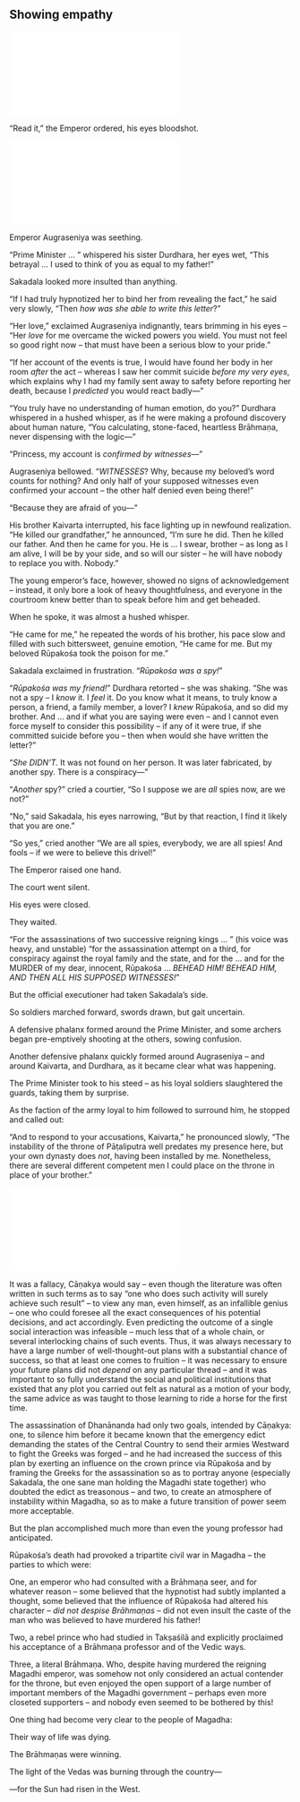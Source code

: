 ## Showing empathy
![law](../specials/quotes/arthasastra.md#law)

“Read it,” the Emperor ordered, his eyes bloodshot.

![rupakosa_augraseniya](../specials/letters_speeches/rupakosa_augraseniya.md)

Emperor Augraseniya was seething.

“Prime Minister … ” whispered his sister Durdhara, her eyes wet, “This betrayal … I used to think of you as equal to my father!”

Sakadala looked more insulted than anything.

“If I had truly hypnotized her to bind her from revealing the fact,” he said very slowly, “Then _how was she able to write this letter_?”

“Her love,” exclaimed Augraseniya indignantly, tears brimming in his eyes – “Her _love_ for me overcame the wicked powers you wield. You must not feel so good right now – that must have been a serious blow to your pride.”

“If her account of the events is true, I would have found her body in her room _after_ the act – whereas I saw her commit suicide _before my very eyes_, which explains why I had my family sent away to safety before reporting her death, because I _predicted_ you would react badly—”

“You truly have no understanding of human emotion, do you?” Durdhara whispered in a hushed whisper, as if he were making a profound discovery about human nature, “You calculating, stone-faced, heartless Brāhmaṇa, never dispensing with the logic—”

“Princess, my account is _confirmed by_ _witnesses_—”

Augraseniya bellowed. “_WITNESSES_? Why, because my beloved’s word counts for nothing? And only half of your supposed witnesses even confirmed your account – the other half denied even being there!”

“Because they are afraid of you—”

His brother Kaivarta interrupted, his face lighting up in newfound realization. “He killed our grandfather,” he announced, “I’m sure he did. Then he killed our father. And then he came for you. He is … I swear, brother – as long as I am alive, I will be by your side, and so will our sister – he will have nobody to replace you with. Nobody.”

The young emperor’s face, however, showed no signs of acknowledgement – instead, it only bore a look of heavy thoughtfulness, and everyone in the courtroom knew better than to speak before him and get beheaded.

When he spoke, it was almost a hushed whisper.

“He came for me,” he repeated the words of his brother, his pace slow and filled with such bittersweet, genuine emotion, “He came for me. But my beloved Rūpakośa took the poison for me.”

Sakadala exclaimed in frustration. “_Rūpakośa was a spy!_”

“_Rūpakośa was my friend!_” Durdhara retorted – she was shaking. “She was not a spy – I _know_ it. I _feel_ it. Do you know what it means, to truly know a person, a friend, a family member, a lover? I _knew_ Rūpakośa, and so did my brother. And … and if what you are saying were even – and I cannot even force myself to consider this possibility – if any of it were true, if she committed suicide before you – then when would she have written the letter?”

“_She DIDN’T._ It was not found on her person. It was later fabricated, by another spy. There is a conspiracy—”

“_Another_ spy?” cried a courtier, “So I suppose we are _all_ spies now, are we not?”

“No,” said Sakadala, his eyes narrowing, “But by that reaction, I find it likely that you are one.”

“So yes,” cried another “We are all spies, everybody, we are all spies! And fools – if we were to believe this drivel!”

The Emperor raised one hand.

The court went silent.

His eyes were closed.

They waited.

“For the assassinations of two successive reigning kings … ” (his voice was heavy, and unstable) “for the assassination attempt on a third, for conspiracy against the royal family and the state, and for the … and for the MURDER of my dear, innocent, Rūpakośa … _BEHEAD HIM! BEHEAD HIM, AND THEN ALL HIS SUPPOSED WITNESSES!_”

But the official executioner had taken Sakadala’s side.

So soldiers marched forward, swords drawn, but gait uncertain.

A defensive phalanx formed around the Prime Minister, and some archers began pre-emptively shooting at the others, sowing confusion.

Another defensive phalanx quickly formed around Augraseniya – and around Kaivarta, and Durdhara, as it became clear what was happening.

The Prime Minister took to his steed – as his loyal soldiers slaughtered the guards, taking them by surprise.

As the faction of the army loyal to him followed to surround him, he stopped and called out:

“And to respond to your accusations, Kaivarta,” he pronounced slowly, “The instability of the throne of Pāṭaliputra well predates my presence here, but your own dynasty does _not_, having been installed by me. Nonetheless, there are several different competent men I could place on the throne in place of your brother.”

![ravana_duryodhana](../specials/quotes/arthasastra.md#ravana_duryodhana)

It was a fallacy, Cāṇakya would say – even though the literature was often written in such terms as to say “one who does such activity will surely achieve such result” – to view any man, even himself, as an infallible genius – one who could foresee all the exact consequences of his potential decisions, and act accordingly. Even predicting the outcome of a single social interaction was infeasible – much less that of a whole chain, or several interlocking chains of such events. Thus, it was always necessary to have a large number of well-thought-out plans with a substantial chance of success, so that at least one comes to fruition – it was necessary to ensure your future plans did not _depend_ on any particular thread – and it was important to so fully understand the social and political institutions that existed that any plot you carried out felt as natural as a motion of your body, the same advice as was taught to those learning to ride a horse for the first time.

The assassination of Dhanānanda had only two goals, intended by Cāṇakya: one, to silence him before it became known that the emergency edict demanding the states of the Central Country to send their armies Westward to fight the Greeks was forged – and he had increased the success of this plan by exerting an influence on the crown prince via Rūpakośa and by framing the Greeks for the assassination so as to portray anyone (especially Sakadala, the one sane man holding the Magadhi state together) who doubted the edict as treasonous – and two, to create an atmosphere of instability within Magadha, so as to make a future transition of power seem more acceptable.

But the plan accomplished much more than even the young professor had anticipated.

Rūpakośa’s death had provoked a tripartite civil war in Magadha – the parties to which were:

One, an emperor who had consulted with a Brāhmaṇa seer, and for whatever reason – some believed that the hypnotist had subtly implanted a thought, some believed that the influence of Rūpakośa had altered his character – _did not despise Brāhmaṇas_ – did not even insult the caste of the man who was believed to have murdered his father!

Two, a rebel prince who had studied in Takṣaśilā and explicitly proclaimed his acceptance of a Brāhmaṇa professor and of the Vedic ways.

Three, a literal Brāhmaṇa. Who, despite having murdered the reigning Magadhi emperor, was somehow not only considered an actual contender for the throne, but even enjoyed the open support of a large number of important members of the Magadhi government – perhaps even more closeted supporters – and nobody even seemed to be bothered by this!

One thing had become very clear to the people of Magadha:

Their way of life was dying.

The Brāhmaṇas were winning.

The light of the Vedas was burning through the country—

—for the Sun had risen in the West.